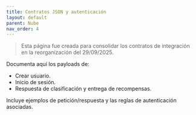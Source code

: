 ```yaml
---
title: Contratos JSON y autenticación
layout: default
parent: Nube
nav_order: 4
---
```


> Esta página fue creada para consolidar los contratos de integración en la reorganización del 29/09/2025.

Documenta aquí los payloads de:

- Crear usuario.
- Inicio de sesión.
- Respuesta de clasificación y entrega de recompensas.

Incluye ejemplos de petición/respuesta y las reglas de autenticación asociadas.
